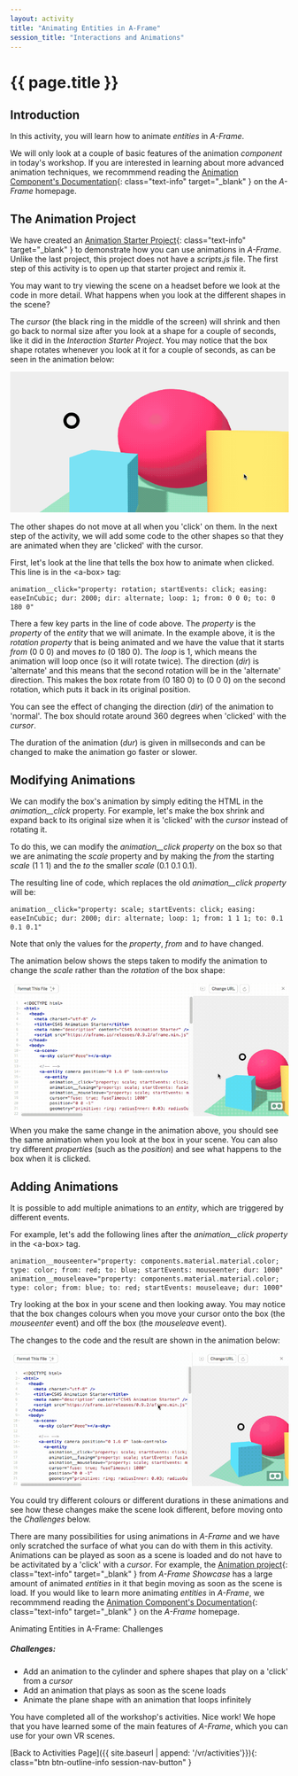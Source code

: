 ```yaml
---
layout: activity
title: "Animating Entities in A-Frame"
session_title: "Interactions and Animations"
---
```


# {{ page.title }}

## Introduction

In this activity, you will learn how to animate *entities* in *A-Frame*.

We will only look at a couple of basic features of the animation *component* in today's workshop.
If you are interested in learning about more advanced animation techniques, we recommmend reading the [Animation Component's Documentation](https://aframe.io/docs/0.9.0/components/animation.html){: class="text-info" target="_blank" } on the *A-Frame* homepage.

## The Animation Project

We have created an [Animation Starter Project](https://glitch.com/~cs4s-animation-starter){: class="text-info" target="_blank" } to demonstrate how you can use animations in *A-Frame*. 
Unlike the last project, this project does not have a *scripts.js* file.
The first step of this activity is to open up that starter project and remix it.

You may want to try viewing the scene on a headset before we look at the code in more detail.
What happens when you look at the different shapes in the scene?

The *cursor* (the black ring in the middle of the screen) will shrink and then go back to normal size after you look at a shape for a couple of seconds, like it did in the *Interaction Starter Project*.
You may notice that the box shape rotates whenever you look at it for a couple of seconds, as can be seen in the animation below:

<div class="row my-4">
    <div class="col-md-4 offset-md-4">
        <img src="images/animation_box.gif" class="img-fluid border border-info">
    </div>
</div>

The other shapes do not move at all when you 'click' on them.
In the next step of the activity, we will add some code to the other shapes so that they are animated when they are 'clicked' with the cursor.

First, let's look at the line that tells the box how to animate when clicked.
This line is in the &lt;a-box&gt; tag:

```
animation__click="property: rotation; startEvents: click; easing: easeInCubic; dur: 2000; dir: alternate; loop: 1; from: 0 0 0; to: 0 180 0"
```

There a few key parts in the line of code above.
The *property* is the *property* of the *entity* that we will animate. 
In the example above, it is the *rotation* *property* that is being animated and we have the value that it starts *from* (0 0 0) and moves *to* (0 180 0).
The *loop* is 1, which means the animation will loop once (so it will rotate twice).
The direction (*dir*) is 'alternate' and this means that the second rotation will be in the 'alternate' direction.
This makes the box rotate from (0 180 0) to (0 0 0) on the second rotation, which puts it back in its original position.

You can see the effect of changing the direction (*dir*) of the animation to 'normal'. 
The box should rotate around 360 degrees when 'clicked' with the *cursor*.

The duration of the animation (*dur*) is given in millseconds and can be changed to make the animation go faster or slower.

## Modifying Animations

We can modify the box's animation by simply editing the HTML in the *animation__click* property.
For example, let's make the box shrink and expand back to its original size when it is 'clicked' with the *cursor* instead of rotating it.

To do this, we can modify the *animation__click* *property* on the box so that we are animating the *scale* property and by making the *from* the starting *scale* (1 1 1) and the *to* the smaller *scale* (0.1 0.1 0.1).

The resulting line of code, which replaces the old *animation__click* *property* will be:

```
animation__click="property: scale; startEvents: click; easing: easeInCubic; dur: 2000; dir: alternate; loop: 1; from: 1 1 1; to: 0.1 0.1 0.1"
```

Note that only the values for the *property*, *from* and *to* have changed.

The animation below shows the steps taken to modify the animation to change the *scale* rather than the *rotation* of the box shape:

<div class="row my-4">
    <div class="col-md-8 offset-md-2">
        <img src="images/animation_scale.gif" class="img-fluid border border-info">
    </div>
</div>

When you make the same change in the animation above, you should see the same animation when you look at the box in your scene.
You can also try different *properties* (such as the *position*) and see what happens to the box when it is clicked.

## Adding Animations

It is possible to add multiple animations to an *entity*, which are triggered by different events.

For example, let's add the following lines after the *animation__click* *property* in the &lt;a-box&gt; tag.

```
animation__mouseenter="property: components.material.material.color; type: color; from: red; to: blue; startEvents: mouseenter; dur: 1000"
animation__mouseleave="property: components.material.material.color; type: color; from: blue; to: red; startEvents: mouseleave; dur: 1000"
```

Try looking at the box in your scene and then looking away.
You may notice that the box changes colours when you move your cursor onto the box (the *mouseenter* event) and off the box (the *mouseleave* event).

The changes to the code and the result are shown in the animation below:

<div class="row my-4">
    <div class="col-md-8 offset-md-2">
        <img src="images/animation_add.gif" class="img-fluid border border-info">
    </div>
</div>

You could try different colours or different durations in these animations and see how these changes make the scene look different, before moving onto the *Challenges* below.

There are many possibilities for using animations in *A-Frame* and we have only scratched the surface of what you can do with them in this activity.
Animations can be played as soon as a scene is loaded and do not have to be activitated by a 'click' with a *cursor*.
For example, the [Animation project](https://aframe.io/examples/showcase/animation/){: class="text-info" target="_blank" } from *A-Frame Showcase* has a large amount of animated *entities* in it that begin moving as soon as the scene is load.
If you would like to learn more animating *entities* in *A-Frame*, we recommmend reading the [Animation Component's Documentation](https://aframe.io/docs/0.9.0/components/animation.html){: class="text-info" target="_blank" } on the *A-Frame* homepage.

<div class="card border-info my-4">
    <div class="card-header">Animating Entities in A-Frame: Challenges</div>
    <div class="card-body">
        <h5 class="card-title">Challenges:</h5>
        <ul>
            <li>Add an animation to the cylinder and sphere shapes that play on a 'click' from a <i>cursor</i></li>
            <li>Add an animation that plays as soon as the scene loads</li>
            <li>Animate the plane shape with an animation that loops infinitely</li>
        </ul>
    </div>
</div>

You have completed all of the workshop's activities.
Nice work!
We hope that you have learned some of the main features of *A-Frame*, which you can use for your own VR scenes.

[Back to Activities Page]({{ site.baseurl | append: '/vr/activities'}}){: class="btn btn-outline-info session-nav-button" }